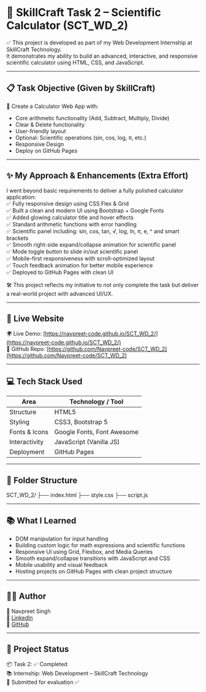 # 🧮 SkillCraft Task 2 – Scientific Calculator (SCT_WD_2)

✅ This project is developed as part of my Web Development Internship at SkillCraft Technology.  
It demonstrates my ability to build an advanced, interactive, and responsive scientific calculator using HTML, CSS, and JavaScript.

---

## 📋 Task Objective (Given by SkillCraft)

🔹 Create a Calculator Web App with:  
* Core arithmetic functionality (Add, Subtract, Multiply, Divide)  
* Clear & Delete functionality  
* User-friendly layout  
* Optional: Scientific operations (sin, cos, log, π, etc.)  
* Responsive Design  
* Deploy on GitHub Pages

---

## ✨ My Approach & Enhancements (Extra Effort)

I went beyond basic requirements to deliver a fully polished calculator application:  
✅ Fully responsive design using CSS Flex & Grid  
✅ Built a clean and modern UI using Bootstrap + Google Fonts  
✅ Added glowing calculator title and hover effects  
✅ Standard arithmetic functions with error handling  
✅ Scientific panel including: sin, cos, tan, √, log, ln, π, e, ^ and smart brackets  
✅ Smooth right-side expand/collapse animation for scientific panel  
✅ Mode toggle button to slide in/out scientific panel  
✅ Mobile-first responsiveness with scroll-optimized layout  
✅ Touch feedback animation for better mobile experience  
✅ Deployed to GitHub Pages with clean UI

🛠 This project reflects my initiative to not only complete the task but deliver a real-world project with advanced UI/UX.

---

## 🔗 Live Website

🌍 Live Demo: [https://navpreet-code.github.io/SCT_WD_2/](https://navpreet-code.github.io/SCT_WD_2/)  
📂 GitHub Repo: [https://github.com/Navpreet-code/SCT_WD_2](https://github.com/Navpreet-code/SCT_WD_2)

---

## 💻 Tech Stack Used

| Area          | Technology / Tool          |
| ------------- | -------------------------- |
| Structure     | HTML5                      |
| Styling       | CSS3, Bootstrap 5          |
| Fonts & Icons | Google Fonts, Font Awesome |
| Interactivity | JavaScript (Vanilla JS)    |
| Deployment    | GitHub Pages               |

---

## 📁 Folder Structure

SCT_WD_2/
├── index.html
├── style.css
├── script.js

---

## 📚 What I Learned

* DOM manipulation for input handling  
* Building custom logic for math expressions and scientific functions  
* Responsive UI using Grid, Flexbox, and Media Queries  
* Smooth expand/collapse transitions with JavaScript and CSS  
* Mobile usability and visual feedback  
* Hosting projects on GitHub Pages with clean project structure

---

## 🧑‍💻 Author

👤 Navpreet Singh  
🔗 [LinkedIn](https://www.linkedin.com/in/navpreet-code)  
🔗 [GitHub](https://github.com/Navpreet-code)

---

## 📌 Project Status

📦 Task 2: ✅ Completed  
📚 Internship: Web Development – SkillCraft Technology  
📜 Submitted for evaluation ✅
